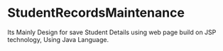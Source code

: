 # StudentRecordsMaintenance
Its Mainly Design for save Student Details using web page build on JSP technology, Using Java Language.
